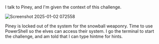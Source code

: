 I talk to Piney, and I'm given the context of this challenge. 

![Screenshot 2025-01-02 072558](https://github.com/user-attachments/assets/b55fbf9c-5e3c-4a94-94f8-a98ad69dba41)

Piney is locked out of the system for the snowball weaponry. Time to use PowerShell so the elves can access their system. I go the terminal to start the challenge, and am told that I can type hintme for hints.



